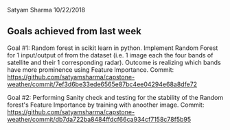 Satyam Sharma
10/22/2018


## Goals achieved from last week
Goal #1:
Random forest in scikit learn in python. Implement Random Forest for 1 input/output of from the dataset (i.e. 1 image each the four bands of satellite and their 1 corresponding radar). Outcome is realizing which bands have more prominence using Feature Importance.
Commit:
https://github.com/satyamsharma/capstone-weather/commit/7ef3d6be33ede6565e87bc4ee04294e68a8dfe72


Goal #2:
Performing Sanity check and testing for the stability of the Random forest's Feature Importance by training with anoother image.
Commit:
https://github.com/satyamsharma/capstone-weather/commit/db7da722ba8484ffdcf66ca934cf7158c78f5b95
